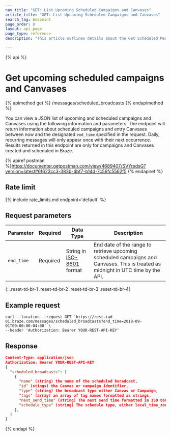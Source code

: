 ```yaml
---
nav_title: "GET: List Upcoming Scheduled Campaigns and Canvases"
article_title: "GET: List Upcoming Scheduled Campaigns and Canvases"
search_tag: Endpoint
page_order: 0
layout: api_page
page_type: reference
description: "This article outlines details about the Get Scheduled Messages Braze endpoint."

---
```

{% api %}
# Get upcoming scheduled campaigns and Canvases
{% apimethod get %}
/messages/scheduled_broadcasts
{% endapimethod %}

You can view a JSON list of upcoming and scheduled campaigns and Canvases using the following information and parameters. The endpoint will return information about scheduled campaigns and entry Canvases between now and the designated `end_time` specified in the request. Daily, recurring messages will only appear once with their next occurrence. Results returned in this endpoint are only for campaigns and Canvases created and scheduled in Braze.

{% apiref postman %}https://documenter.getpostman.com/view/4689407/SVYrsdsG?version=latest#6f623cc3-383b-4bf7-b14d-7c56fc5562f5 {% endapiref %}

## Rate limit

{% include rate_limits.md endpoint='default' %}

## Request parameters

| Parameter | Required | Data Type | Description |
| --------- | -------- | --------- | ----------- |
| `end_time` | Required | String in [ISO-8601](https://en.wikipedia.org/wiki/ISO_8601) format | End date of the range to retrieve upcoming scheduled campaigns and Canvases. This is treated as midnight in UTC time by the API. |
{: .reset-td-br-1 .reset-td-br-2 .reset-td-br-3  .reset-td-br-4}

## Example request
```
curl --location --request GET 'https://rest.iad-01.braze.com/messages/scheduled_broadcasts?end_time=2018-09-01T00:00:00-04:00' \
--header 'Authorization: Bearer YOUR-REST-API-KEY'
```

## Response

```json
Content-Type: application/json
Authorization: Bearer YOUR-REST-API-KEY
{
  "scheduled_broadcasts": [
    {
      "name" (string) the name of the scheduled boradcast,
      "id" (stings) the Canvas or campaign identifier,
      "type" (string) the broadcast type either Canvas or Campaign,
      "tags" (array) an array of tag names formatted as strings,
      "next_send_time" (string) The next send time formatted in ISO 8601, may also include time zone if not local/intelligent delivery,
      "schedule_type" (string) The schedule type, either local_time_zones, intelligent_delivery or the name of your company's time zone,
    },
  ]
}
```

{% endapi %}
